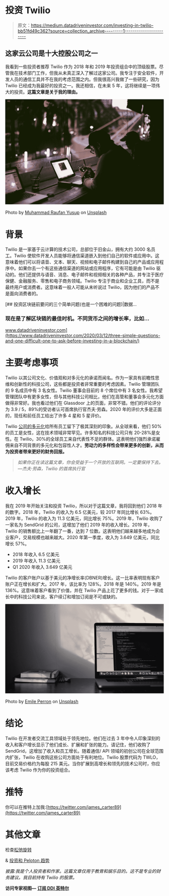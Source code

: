# 投资 Twilio

> 原文：<https://medium.datadriveninvestor.com/investing-in-twilio-bb51fd49c362?source=collection_archive---------1----------------------->

## 这家云公司是十大控股公司之一

我看到一些投资者推荐 Twilio 作为 2018 年和 2019 年投资组合中的顶级股票。尽管我在技术部门工作，但我从未真正深入了解过这家公司。我专注于安全软件，开发人员的通信工具并不在我的考虑范围之内。但我很高兴我做了一些研究，因为 Twilio 已经成为我最好的投资之一。我还相信，在未来 5 年，这将继续是一项伟大的投资。**这篇文章是关于我的理由。**

![](img/c85dbcfcd39b86179bffa5b72c6467a3.png)

Photo by [Muhammad Raufan Yusup](https://unsplash.com/@muhraufan?utm_source=medium&utm_medium=referral) on [Unsplash](https://unsplash.com?utm_source=medium&utm_medium=referral)

# 背景

Twilio 是一家基于云计算的技术公司，总部位于旧金山，拥有大约 3000 名员工。Twilio 使软件开发人员能够将通信渠道嵌入到他们自己的软件或应用中。这意味着他们可以将语音、文本、聊天、视频和电子邮件构建到自己的产品或应用程序中。如果你去一个有这些通信渠道的网站或应用程序，它有可能是由 Twilio 驱动的。他们还提供与语音、消息、电子邮件和视频相关的各种产品，并专注于医疗保健、金融服务、零售和电子商务领域。Twilio 专注于商业和企业工具，而不是最终用户或消费者。这意味着一般人可能从未听说过 Twilio，因为他们的产品不是面向消费者的。

[](https://www.datadriveninvestor.com/2020/03/12/three-simple-questions-and-one-difficult-one-to-ask-before-investing-in-a-blockchain/) [## 投资区块链前要问的三个简单问题(也是一个困难的问题)|数据…

### 现在是了解区块链的最佳时机。不同货币之间的增长率，比如…

www.datadriveninvestor.com](https://www.datadriveninvestor.com/2020/03/12/three-simple-questions-and-one-difficult-one-to-ask-before-investing-in-a-blockchain/) 

# 主要考虑事项

Twilio 以其公司文化、价值观和对多元化的承诺而闻名。作为一家具有前瞻性思维和创新性的科技公司，这些都是投资者非常重要的考虑因素。Twilio 管理团队的 9 名成员中有 3 名女性。Twilio 董事会目前的 8 个席位中有 3 名女性。我希望管理团队中有更多女性，但与其他科技公司相比，他们在高管和董事会多元化方面做得非常好。我也看过他们在 Glassdoor 上的页面，非常不错。他们的评论评分为 3.9 / 5，89%的受访者认可首席执行官杰夫·劳森。2020 年的评价大多是正面的，现任和前任员工给出了许多 4 星和 5 星评价。

Twilio [公司的多元化](https://www.twilio.com/company/diversity)给所有员工留下了极其深刻的印象。从全球来看，他们 50%的员工是女性，这在技术领域非常罕见。许多知名的科技公司只有 20-28%是女性。在 Twilio，30%的全球员工来自代表性不足的群体。这表明他们强烈承诺雇佣来自不同背景的多元化和包容性人才。**劳动力的多样性会带来更多的创新，从而为投资者带来更好的财务回报。**

> *如果你正在读这篇文章，你会受益于一个开放的互联网。一定要保持下去。—杰夫·劳森，Twilio 的首席执行官*

# 收入增长

我在 2019 年开始关注和投资 Twilio，所以对于这篇文章，我将回到他们 2018 年的数字。2018 年，Twilio 的收入为 6.5 亿美元，较 2017 年同比增长 63%。2019 年，Twilio 的收入为 11.3 亿美元，同比增长 75%。2019 年，Twilio 收购了一家名为 SendGrid 的公司，这增加了他们 2019 年的收入增长。2019 年，Twilio 的销售额比上一年翻了一番，达到 7 位数。这表明他们越来越多地成为企业客户，交易规模也越来越大。2020 年第一季度，收入为 3.649 亿美元，同比增长 57%。

*   2018 年收入 6.5 亿美元
*   2019 年收入 11.3 亿美元
*   Q1 2020 年收入 3.649 亿美元

Twilio 的客户账户以基于美元的净增长率(DBNER)增长。这一比率表明现有客户账户正在增长和扩大。2017 年，该比率为 128%。2018 年是 140%。2019 年是 136%。这意味着客户看到了价值，并在 Twilio 产品上花了更多的钱。对于一家成长中的科技公司来说，客户续订和增加订阅是不可或缺的。

![](img/50e4b878d4bb2193a3246aeef722fef7.png)

Photo by [Emile Perron](https://unsplash.com/@emilep?utm_source=medium&utm_medium=referral) on [Unsplash](https://unsplash.com?utm_source=medium&utm_medium=referral)

# 结论

Twilio 在开发者交流工具领域处于领先地位。他们在过去 3 年中令人印象深刻的收入和客户增长显示了他们成长、扩展和扩张的能力。请记住，他们收购了 SendGrid，这增加了收入和员工增长。随着通信/ API 领域的初创公司在全球范围内扩张，Twilio 在收购这些公司方面处于有利地位。Twilio 股票代码为 TWLO，目前交易价格约为每股 215 美元。当你扩展到高增长和领先的技术公司时，你应该考虑 Twilio 作为你的投资组合。

# 推特

你可以在推特上加我:[https://twitter.com/james_carter89](https://twitter.com/james_carter89)

# 其他文章

检查[松弛旋转](https://medium.com/datadriveninvestor/the-slack-revolution-26b08c456816)

& [投资和 Peloton 趋势](https://medium.com/datadriveninvestor/investing-and-the-peloton-trend-cb154daf729f)

*披露:我是个人投资者和作家。这篇文章仅用于教育和娱乐目的。这不是专业的财务建议。我目前持有 Twilio 的股票。*

**访问专家视图—** [**订阅 DDI 英特尔**](https://datadriveninvestor.com/ddi-intel)